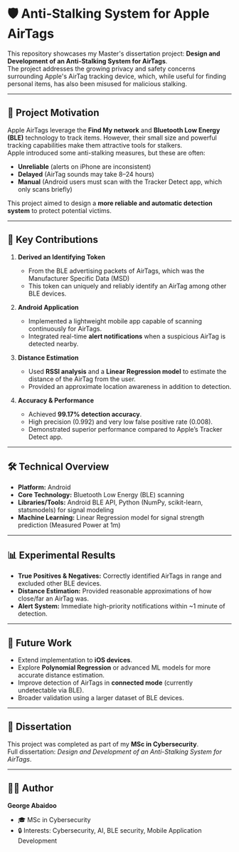 # 🛡️ Anti-Stalking System for Apple AirTags  

This repository showcases my Master's dissertation project: **Design and Development of an Anti-Stalking System for AirTags**.  
The project addresses the growing privacy and safety concerns surrounding Apple's AirTag tracking device, which, while useful for finding personal items, has also been misused for malicious stalking.  

---

## 🎯 Project Motivation
Apple AirTags leverage the **Find My network** and **Bluetooth Low Energy (BLE)** technology to track items. However, their small size and powerful tracking capabilities make them attractive tools for stalkers.  
Apple introduced some anti-stalking measures, but these are often:
- **Unreliable** (alerts on iPhone are inconsistent)  
- **Delayed** (AirTag sounds may take 8–24 hours)  
- **Manual** (Android users must scan with the Tracker Detect app, which only scans briefly)  

This project aimed to design a **more reliable and automatic detection system** to protect potential victims.  

---

## 🔬 Key Contributions
1. **Derived an Identifying Token**  
   - From the BLE advertising packets of AirTags, which was the Manufacturer Specific Data (MSD)  
   - This token can uniquely and reliably identify an AirTag among other BLE devices.  

2. **Android Application**  
   - Implemented a lightweight mobile app capable of scanning continuously for AirTags.  
   - Integrated real-time **alert notifications** when a suspicious AirTag is detected nearby.  

3. **Distance Estimation**  
   - Used **RSSI analysis** and a **Linear Regression model** to estimate the distance of the AirTag from the user.  
   - Provided an approximate location awareness in addition to detection.  

4. **Accuracy & Performance**  
   - Achieved **99.17% detection accuracy**.  
   - High precision (0.992) and very low false positive rate (0.008).  
   - Demonstrated superior performance compared to Apple’s Tracker Detect app.  

---

## 🛠️ Technical Overview
- **Platform:** Android  
- **Core Technology:** Bluetooth Low Energy (BLE) scanning  
- **Libraries/Tools:** Android BLE API, Python (NumPy, scikit-learn, statsmodels) for signal modeling  
- **Machine Learning:** Linear Regression model for signal strength prediction (Measured Power at 1m)  

---

## 📊 Experimental Results
- **True Positives & Negatives:** Correctly identified AirTags in range and excluded other BLE devices.  
- **Distance Estimation:** Provided reasonable approximations of how close/far an AirTag was.  
- **Alert System:** Immediate high-priority notifications within ~1 minute of detection.  

---

## 🚀 Future Work
- Extend implementation to **iOS devices**.  
- Explore **Polynomial Regression** or advanced ML models for more accurate distance estimation.  
- Improve detection of AirTags in **connected mode** (currently undetectable via BLE).  
- Broader validation using a larger dataset of BLE devices.  

---

## 📖 Dissertation
This project was completed as part of my **MSc in Cybersecurity**.  
Full dissertation: *Design and Development of an Anti-Stalking System for AirTags*.  

---

## 👨‍💻 Author
**George Abaidoo**  
- 🎓 MSc in Cybersecurity  
- 🔒 Interests: Cybersecurity, AI, BLE security, Mobile Application Development  
